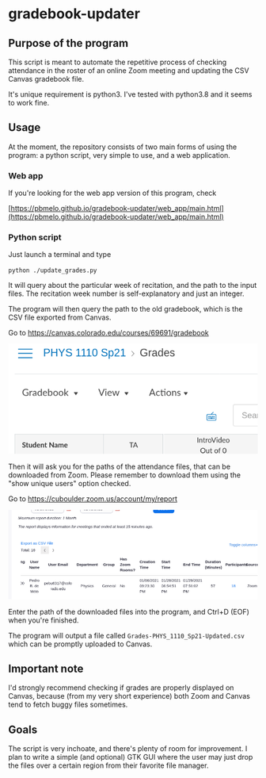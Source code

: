 # gradebook-updater
## Purpose of the program 

This script is meant to automate the repetitive process
of checking attendance in the roster of an online Zoom
meeting and updating the CSV Canvas gradebook file.

It's unique requirement is python3. I've tested with
python3.8 and it seems to work fine.

## Usage

At the moment, the repository consists of two main forms of using the program:
a python script, very simple to use, and a web application.

### Web app

If you're looking for the web app version of this program, check

[https://pbmelo.github.io/gradebook-updater/web_app/main.html](https://pbmelo.github.io/gradebook-updater/web_app/main.html)

### Python script

Just launch a terminal and
type

`python ./update_grades.py`

It will query about the particular week of recitation, and
the path to the input files. The recitation week number is
self-explanatory and just an integer.

The program will then query the path to the old gradebook,
which is the CSV file exported from Canvas.

Go to https://canvas.colorado.edu/courses/69691/gradebook

![](example_media/export_gradebook.gif)

Then it will ask you for the paths of the attendance files,
that can be downloaded from Zoom. Please remember to download
them using the "show unique users" option checked.

Go to https://cuboulder.zoom.us/account/my/report

![](example_media/export_roster.gif)

Enter the path of the downloaded files into the program, and
Ctrl+D (EOF) when you're finished.

The program will output a file called
`Grades-PHYS_1110_Sp21-Updated.csv`
which can be promptly uploaded to Canvas.

## Important note

I'd strongly recommend checking if grades are properly
displayed on Canvas, because (from my very short experience)
both Zoom and Canvas tend to fetch buggy files sometimes.

## Goals

The script is very inchoate, and there's plenty of room for
improvement. I plan to write a simple (and optional) GTK GUI
where the user may just drop the files over a certain region
from their favorite file manager.
